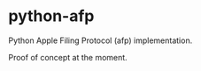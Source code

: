 python-afp
==========

Python Apple Filing Protocol (afp) implementation.

Proof of concept at the moment.